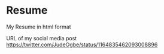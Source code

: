 # Resume
My Resume in html format 

URL of my social media post
https://twitter.com/JudeOgbe/status/1164835462093008896
